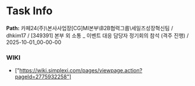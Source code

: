 # Task Info

**Path:** 카페24(주)\본사사업장\[CG]MI본부\B2B협력그룹\세일즈성장혁신팀 / dhkim17 / [349391] 본부 외 소통 _ 이벤트 대응 담당자 정기회의 참석 (격주 진행) / 2025-10-01_00-00-00

### WIKI
- ["https://wiki.simplexi.com/pages/viewpage.action?pageId=2775932258"]

